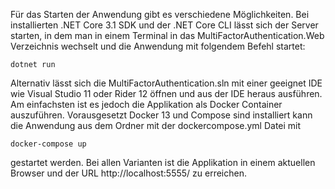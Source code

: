 Für das Starten der Anwendung gibt es verschiedene Möglichkeiten. Bei installierten
.NET Core 3.1 SDK und der .NET Core CLI lässt sich der Server starten, in dem man
in einem Terminal in das MultiFactorAuthentication.Web Verzeichnis wechselt und
die Anwendung mit folgendem Befehl startet:
```
dotnet run
```
Alternativ lässt sich die MultiFactorAuthentication.sln mit einer geeignet IDE wie
Visual Studio 11 oder Rider 12 öffnen und aus der IDE heraus ausführen. Am einfachsten
ist es jedoch die Applikation als Docker Container auszuführen. Vorausgesetzt Docker 13
und Compose sind installiert kann die Anwendung aus dem Ordner mit der dockercompose.yml Datei mit
```
docker-compose up
```
gestartet werden. Bei allen Varianten ist die Applikation in einem aktuellen Browser und
der URL http://localhost:5555/ zu erreichen.